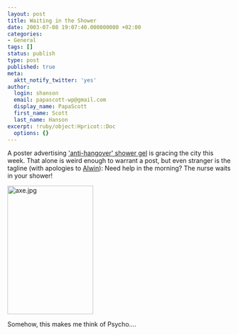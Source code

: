 ```yaml
---
layout: post
title: Waiting in the Shower
date: 2003-07-08 19:07:40.000000000 +02:00
categories:
- General
tags: []
status: publish
type: post
published: true
meta:
  aktt_notify_twitter: 'yes'
author:
  login: shanson
  email: papascott-wp@gmail.com
  display_name: PapaScott
  first_name: Scott
  last_name: Hanson
excerpt: !ruby/object:Hpricot::Doc
  options: {}
---
```

<p>A poster advertising <a href="http://www.axe.de/">'anti-hangover' shower gel</a> is gracing the city this week. That alone is weird enough to warrant a post, but even stranger is the tagline (with apologies to <a title="Code The Web Socket" href="http://ahawkins.org/weblog.php">Alwin</a>): Need help in the morning? The nurse waits in your shower! </p>
<p><img alt="axe.jpg" src="https://www.papascott.de/wordpress/wp-content/uploads/2003/07/img367.jpg" width="193" height="289" border="0" /></p>
<p>Somehow, this makes me think of Psycho....</p>
